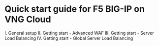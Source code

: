 # Quick start guide for F5 BIG-IP on VNG Cloud
I. General setup
II. Getting start - Advanced WAF
III. Getting start - Server Load Balancing
IV. Getting start - Global Server Load Balancing

